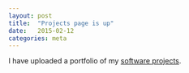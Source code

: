 ```yaml
---
layout: post
title:  "Projects page is up"
date:   2015-02-12
categories: meta
---
```


I have uploaded a portfolio of my [software projects](/projects/).



